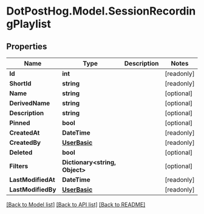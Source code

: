 # DotPostHog.Model.SessionRecordingPlaylist

## Properties

Name | Type | Description | Notes
------------ | ------------- | ------------- | -------------
**Id** | **int** |  | [readonly] 
**ShortId** | **string** |  | [readonly] 
**Name** | **string** |  | [optional] 
**DerivedName** | **string** |  | [optional] 
**Description** | **string** |  | [optional] 
**Pinned** | **bool** |  | [optional] 
**CreatedAt** | **DateTime** |  | [readonly] 
**CreatedBy** | [**UserBasic**](UserBasic.md) |  | [readonly] 
**Deleted** | **bool** |  | [optional] 
**Filters** | **Dictionary&lt;string, Object&gt;** |  | [optional] 
**LastModifiedAt** | **DateTime** |  | [readonly] 
**LastModifiedBy** | [**UserBasic**](UserBasic.md) |  | [readonly] 

[[Back to Model list]](../README.md#documentation-for-models) [[Back to API list]](../README.md#documentation-for-api-endpoints) [[Back to README]](../README.md)

